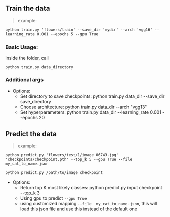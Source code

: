 ## Train the data

> example:
```
python train.py 'flowers/train' --save_dir 'mydir' --arch 'vgg16' --learning_rate 0.001 --epochs 5 --gpu True
```

### Basic Usage:

inside the folder, call
```
python train.py data_directory

```

### Additional args

* Options:
    * Set directory to save checkpoints: python train.py data_dir --save_dir save_directory
    * Choose architecture: python train.py data_dir --arch "vgg13"
    * Set hyperparameters: python train.py data_dir --learning_rate 0.001 --epochs 20



## Predict the data

> example:
```
python predict.py 'flowers/test/1/image_06743.jpg' 'checkpoints/checkpoint.pth' --top_k 5 --gpu True --file  my_cat_to_name.json
```

 ```python predict.py /path/to/image checkpoint```

 * Options:
     * Return top K most likely classes: python predict.py input checkpoint --top_k 3
     * Using gpu to predict ```--gpu True```
     * using customized mapping ```--file  my_cat_to_name.json```, this will load this json file and use this instead of the default one
